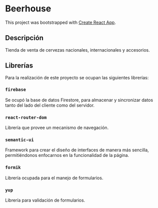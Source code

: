# Beerhouse

This project was bootstrapped with [Create React App](https://github.com/facebook/create-react-app).

## Descripción

Tienda de venta de cervezas nacionales, internacionales y accesorios.

## Librerías

Para la realización de este proyecto se ocupan las siguientes librerías:

### `firebase`

Se ocupó la base de datos Firestore, para almacenar y sincronizar datos tanto del lado del cliente como del servidor.

### `react-router-dom`

Librería que provee un mecanismo de navegación.

### `semantic-ui`

Framework para crear el diseño de interfaces de manera más sencilla, permitiéndonos enfocarnos en la funcionalidad de la página.

### `formik`
Librería ocupada para el manejo de formularios.

### `yup`
Librería para validación de formularios.


